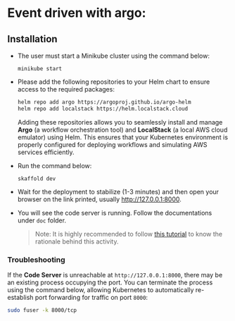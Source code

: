 # Event driven with argo:

## Installation

- The user must start a Minikube cluster using the command below:  

    ```
    minikube start
    ```  

- Please add the following repositories to your Helm chart to ensure access to the required packages:  

    ```sh
    helm repo add argo https://argoproj.github.io/argo-helm
    helm repo add localstack https://helm.localstack.cloud
    ```  

    Adding these repositories allows you to seamlessly install and manage **Argo** (a workflow orchestration tool) and **LocalStack** (a local AWS cloud emulator) using Helm. This ensures that your Kubernetes environment is properly configured for deploying workflows and simulating AWS services efficiently.
- Run the command below:
    ```
    skaffold dev
    ```

- Wait for the deployment to stabilize (1-3 minutes) and then open your browser on the link printed, usually http://127.0.0.1:8000. 

- You will see the code server is running. Follow the documentations under `doc` folder.
    > Note: It is highly recommended to follow [this tutorial](https://eoap.github.io/event-driven-with-argo/) to know the rationale behind this activity.




### **Troubleshooting**  

If the **Code Server** is unreachable at `http://127.0.0.1:8000`, there may be an existing process occupying the port. You can terminate the process using the command below, allowing Kubernetes to automatically re-establish port forwarding for traffic on port `8000`:  

```sh
sudo fuser -k 8000/tcp
```